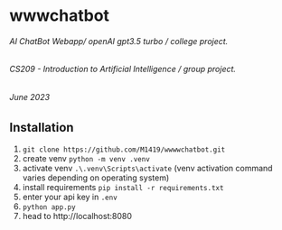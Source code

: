 # wwwchatbot
###### AI ChatBot Webapp/ openAI gpt3.5 turbo / college project.
###### CS209 - Introduction to Artificial Intelligence / group project.
###### June 2023

## Installation
1. `git clone https://github.com/M1419/wwwwchatbot.git`
2. create venv `python -m venv .venv`
3. activate venv `.\.venv\Scripts\activate` (venv activation command varies depending on operating system)
4. install requirements `pip install -r requirements.txt`
5. enter your api key in `.env`
6. `python app.py`
7. head to http://localhost:8080
